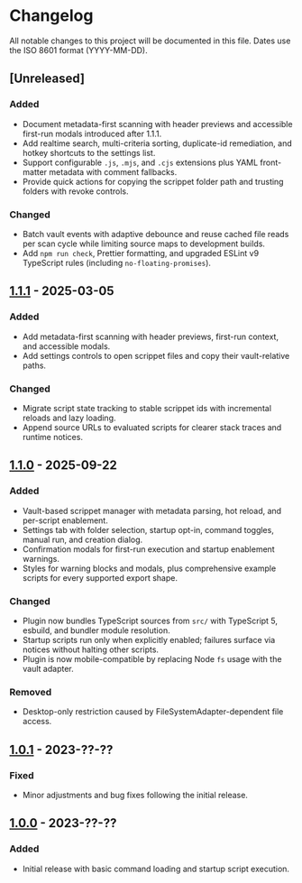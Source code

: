 # Changelog

All notable changes to this project will be documented in this file. Dates use the ISO 8601 format (YYYY-MM-DD).

## [Unreleased]
### Added
- Document metadata-first scanning with header previews and accessible first-run modals introduced after 1.1.1.
- Add realtime search, multi-criteria sorting, duplicate-id remediation, and hotkey shortcuts to the settings list.
- Support configurable `.js`, `.mjs`, and `.cjs` extensions plus YAML front-matter metadata with comment fallbacks.
- Provide quick actions for copying the scrippet folder path and trusting folders with revoke controls.

### Changed
- Batch vault events with adaptive debounce and reuse cached file reads per scan cycle while limiting source maps to development builds.
- Add `npm run check`, Prettier formatting, and upgraded ESLint v9 TypeScript rules (including `no-floating-promises`).

## [1.1.1] - 2025-03-05
### Added
- Add metadata-first scanning with header previews, first-run context, and accessible modals.
- Add settings controls to open scrippet files and copy their vault-relative paths.

### Changed
- Migrate script state tracking to stable scrippet ids with incremental reloads and lazy loading.
- Append source URLs to evaluated scripts for clearer stack traces and runtime notices.

## [1.1.0] - 2025-09-22
### Added
- Vault-based scrippet manager with metadata parsing, hot reload, and per-script enablement.
- Settings tab with folder selection, startup opt-in, command toggles, manual run, and creation dialog.
- Confirmation modals for first-run execution and startup enablement warnings.
- Styles for warning blocks and modals, plus comprehensive example scripts for every supported export shape.

### Changed
- Plugin now bundles TypeScript sources from `src/` with TypeScript 5, esbuild, and bundler module resolution.
- Startup scripts run only when explicitly enabled; failures surface via notices without halting other scripts.
- Plugin is now mobile-compatible by replacing Node `fs` usage with the vault adapter.

### Removed
- Desktop-only restriction caused by FileSystemAdapter-dependent file access.

## [1.0.1] - 2023-??-??
### Fixed
- Minor adjustments and bug fixes following the initial release.

## [1.0.0] - 2023-??-??
### Added
- Initial release with basic command loading and startup script execution.

[1.1.1]: https://github.com/josephcourtney/obsidian-scrippets/releases/tag/1.1.1
[1.1.0]: https://github.com/josephcourtney/obsidian-scrippets/releases/tag/1.1.0
[1.0.1]: https://github.com/josephcourtney/obsidian-scrippets/releases/tag/1.0.1
[1.0.0]: https://github.com/josephcourtney/obsidian-scrippets/releases/tag/1.0.0
